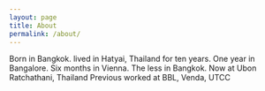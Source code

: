```yaml
---
layout: page
title: About
permalink: /about/
---
```


Born in Bangkok. lived in Hatyai, Thailand for ten years. One year in Bangalore. Six months in Vienna. The less in Bangkok. Now at Ubon Ratchathani, Thailand Previous worked at BBL, Venda, UTCC
